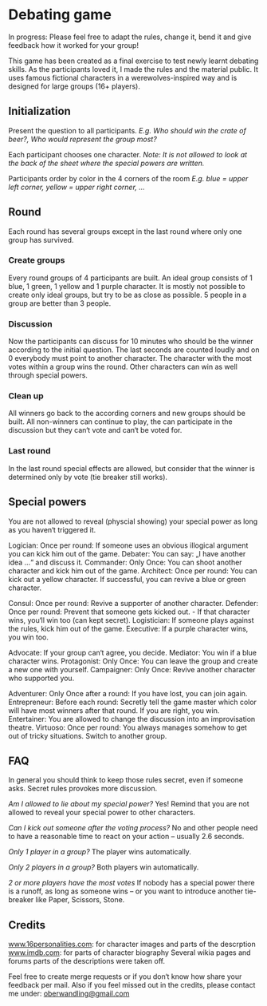# Debating game 
In progress: Please feel free to adapt the rules, change it, bend it and give feedback how it worked for your group!

This game has been created as a final exercise to test newly learnt debating skills. As the participants loved it, I made the rules and the material public. It uses famous fictional characters in a werewolves-inspired way and is designed for large groups (16+ players).

## Initialization
Present the question to all participants.
_E.g. Who should win the crate of beer?, Who would represent the group most?_

Each participant chooses one character.
_Note: It is not allowed to look at the back of the sheet where the special powers are written._

Participants order by color in the 4 corners of the room
_E.g. blue = upper left corner, yellow = upper right corner, ..._

## Round
Each round has several groups except in the last round where only one group has survived.

### Create groups
Every round groups of 4 participants are built. An ideal group consists of 1 blue, 1 green, 1 yellow and 1 purple character.
It is mostly not possible to create only ideal groups, but try to be as close as possible. 5 people in a group are better than 3 people.

### Discussion
Now the participants can discuss for 10 minutes who should be the winner according to the initial question. The last seconds are counted loudly and on 0 everybody must point to another character. The character with the most votes within a group wins the round. Other characters can win as well through special powers.

### Clean up
All winners go back to the according corners and new groups should be built. All non-winners can continue to play, the can participate in the discussion but they can‘t vote and can‘t be voted for.

### Last round
In the last round special effects are allowed, but consider that the winner is determined only by vote (tie breaker still works).


## Special powers
You are not allowed to reveal (physcial showing) your special power as long as you haven‘t triggered it.

Logician: 	Once per round: If someone uses an obvious illogical argument you can kick him out of the 		game.
Debater: 	You can say: „I have another idea …“ and discuss it.
Commander: 	Only Once: You can shoot another character and kick him out of the game.
Architect: 		Once per round: You can kick out a yellow character. If successful, you can revive a blue or 		green character.

Consul: 	Once per round: Revive a supporter of another character.
Defender: 	Once per round: Prevent that someone gets kicked out.  - If that character wins, you‘ll win 		too (can kept secret).
Logistician: 	If someone plays against the rules, kick him out of the game.
Executive: 	If a purple character wins, you win too.

Advocate:	If your group can‘t agree, you decide.
Mediator: 	You win if a blue character wins.
Protagonist: 	Only Once: You can leave the group and create a new one with yourself.
Campaigner: 	Only Once: Revive another character who supported you.

Adventurer: 	Only Once after a round: If you have lost, you can join again.
Entrepreneur: 	Before each round: Secretly tell the game master which color will have most winners 			after that round. If you are right, you win.
Entertainer: 	You are allowed to change the discussion into an improvisation theatre.
Virtuoso: 	Once per round: You always manages somehow to get out of tricky situations. Switch to 		another group.

## FAQ
In general you should think to keep those rules secret, even if someone asks. Secret rules provokes more discussion.

*Am I allowed to lie about my special power?*
Yes! Remind that you are not allowed to reveal your special power to other characters.

*Can I kick out someone after the voting process?*
No and other people need to have a reasonable time to react on your action – usually 2.6 seconds.

*Only 1 player in a group?*
The player wins automatically.

*Only 2 players in a group?*
Both players win automatically.

*2 or more players have the most votes*
If nobody has a special power there is a runoff, as long as someone wins – or you want to introduce another tie-breaker like Paper, Scissors, Stone.

## Credits
www.16personalities.com: for character images and parts of the descrption
www.imdb.com: for parts of character biography
Several wikia pages and forums parts of the descriptions were taken off.

Feel free to create merge requests or if you don‘t know how share your feedback per mail. Also if you feel missed out in the credits, please contact me under: oberwandling@gmail.com